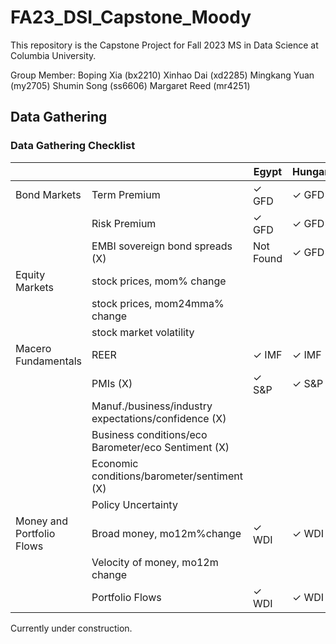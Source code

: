 # FA23_DSI_Capstone_Moody

This repository is the Capstone Project for Fall 2023 MS in Data Science at Columbia University.

Group Member:
Boping Xia (bx2210)
Xinhao Dai (xd2285)
Mingkang Yuan (my2705)
Shumin Song (ss6606)
Margaret Reed (mr4251)

## Data Gathering
### Data Gathering Checklist


|                           |                                                  | Egypt     | Hungary   | Nigeria | Poland | Romania |
|---------------------------|--------------------------------------------------|-----------|-----------|---------|--------|---------|
| Bond Markets              | Term Premium                                     |✓ GFD      | ✓ GFD     | Not Found|✓ GFD   | ✓ GFD   |
|                           | Risk Premium                                     |✓ GFD      | ✓ GFD     | ✓ GFD   |Not Found| ✓ GFD   |
|                           | EMBI sovereign bond spreads    (X)                  |Not Found  | ✓ GFD     | ✓ GFD   | ✓ GFD   |Not Found|
| Equity Markets            | stock prices, mom% change                        |           |           |         |        |         |
|                           | stock prices, mom24mma% change                   |           |           |         |        |         |
|                           | stock market volatility                          |           |           |         |        |         |
| Macero Fundamentals       | REER                                             |✓ IMF      |✓ IMF      |✓ IMF   |✓ IMF     |    ✓ IMF      |
|                           | PMIs                         (X)                    |✓ S&P     | ✓ S&P    |  ✓ S&P  |✓ S&P   |Not Found|
|                           | Manuf./business/industry expectations/confidence (X)|           |           |         |        |         |
|                           | Business conditions/eco Barometer/eco Sentiment  (X)|           |           |         |        |         |
|                           | Economic conditions/barometer/sentiment     (X)     |           |           |         |        |         |
|                           | Policy Uncertainty                               |           |           |         |        |         |
| Money and Portfolio Flows | Broad money, mo12m%change                        |✓ WDI           |✓ WDI            |✓ WDI         |✓ WDI         | ✓ WDI         |
|                           | Velocity of money, mo12m change                  |           |           |         |        |         |
|                           | Portfolio Flows                                  | ✓ WDI           |✓ WDI            | ✓ WDI         |  ✓ WDI       | ✓ WDI         |




Currently under construction.
